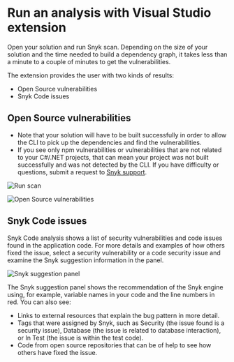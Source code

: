 # Run an analysis with Visual Studio extension

Open your solution and run Snyk scan. Depending on the size of your solution and the time needed to build a dependency graph, it takes less than a minute to a couple of minutes to get the vulnerabilities.

The extension provides the user with two kinds of results:

* Open Source vulnerabilities
* Snyk Code issues

## Open Source vulnerabilities

* Note that your solution will have to be built successfully in order to allow the CLI to pick up the dependencies and find the vulnerabilities.
* If you see only npm vulnerabilities or vulnerabilities that are not related to your C#/.NET projects, that can mean your project was not built successfully and was not detected by the CLI. If you have difficulty or questions, submit a request to [Snyk support](https://snyk.zendesk.com/agent/dashboard).

![Run scan](../../.gitbook/assets/readme\_image\_3\_1\_1.png)

![Open Source vulnerabilities](../../.gitbook/assets/readme\_image\_3\_1\_2.png)

## Snyk Code issues

Snyk Code analysis shows a list of security vulnerabilities and code issues found in the application code. For more details and examples of how others fixed the issue, select a security vulnerability or a code security issue and examine the Snyk suggestion information in the panel.

![Snyk suggestion panel](../../.gitbook/assets/readme\_image\_3\_1\_3.png)

The Snyk suggestion panel shows the recommendation of the Snyk engine using, for example, variable names in your code and the line numbers in red. You can also see:

* Links to external resources that explain the bug pattern in more detail.
* Tags that were assigned by Snyk, such as Security (the issue found is a security issue), Database (the issue is related to database interaction), or In Test (the issue is within the test code).
* Code from open source repositories that can be of help to see how others have fixed the issue.
